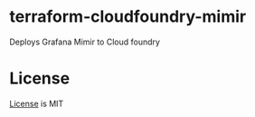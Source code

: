 # terraform-cloudfoundry-mimir
Deploys Grafana Mimir to Cloud foundry

# License
[License](./LICENSE.md) is MIT

<!-- BEGIN_TF_DOCS -->
<!-- END_TF_DOCS -->

